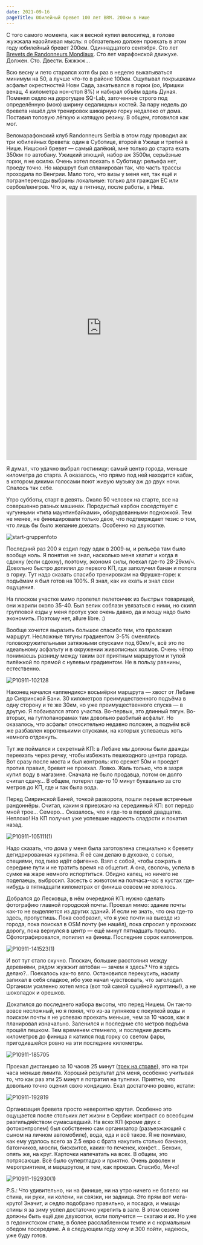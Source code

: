 ```yaml
---
date: 2021-09-16
pageTitle: Юбилейный бревет 100 лет BRM. 200км в Нише
---
```


С того самого момента, как я весной купил велосипед, в голове жужжала назойливая мысль: я обязательно должен проехать в 
этом году юбилейный бревет 200км. Одиннадцатого сентября. Сто лет [Brevets de Randonneurs 
Mondiaux](https://fr.wikipedia.org/wiki/Brevet_randonneurs_mondiaux). Сто лет марафонской движухе. Должен. Сто. Двести. 
Бжжжж…

Всю весну и лето старался хотя бы раз в неделю выкатываться минимум на 50, а лучше что-то в районе 100км. Ощупывал покрышками асфальт окрестностей Нови Сада, закатывался в горки (оо, Иришки венац, 4 километра нон-стоп 8%) и набирал объём вдоль Дуная. Поменял седло на дорогущее SQ-Lab, заточенное строго под определённую (мою) ширину седалищных костей. За пару недель до бревета нашёл для тренировок шикарную горку недалеко от дома. Поставил топовую лёгкую и катящую резину. В общем, готовился как мог.

Веломарафонский клуб Randonneurs Serbia в этом году проводил аж три юбилейных бревета: один в Суботице, второй в Ужице и третий в Нише. Нишский бревет — самый далёкий, мне только до старта ехать 350км по автобану. Ужицкий злющий, набор аж 3500м, серьёзные горки, я не осилю. Очень хотел поехать в Суботицу: рельефа нет, проеду точно. Но маршрут был спланирован так, что часть трассы проходила по Венгрии. Мало того, что визы у меня нет, так ещё и погранпереходы выбраны локальные: только для граждан ЕС или сербов/венгров. Что ж, еду в пятницу, после работы, в Ниш.

<iframe src="https://ridewithgps.com/embeds?type=route&id=37090741&metricUnits=true&sampleGraph=true" style="width: 1px; min-width: 100%; height: 700px; border: none;" scrolling="no"></iframe>

Я думал, что удачно выбрал гостиницу: самый центр города, меньше километра до старта. А оказалось, что прямо под ней находится кабак, в котором дикими голосами поют живую музыку аж до двух ночи. Спалось так себе.

Утро субботы, старт в девять. Около 50 человек на старте, все на совершенно разных машинах. Породистый карбон соседствует с чугунными «типа маунтинбайками», оборудованными подножкой. Тем не менее, не финишировали только двое, что подтверждает тезис о том, что лишь бы было желание доехать. Особенно на двухсотке.

![start-gruppenfoto](../start-gruppenfoto.jpg)

Последний раз 200 я ездил году эдак в 2009-м, и рельефа там было вообще ноль. Я понятия не знал, насколько меня хватит и когда я сдохну (если сдохну), поэтому, экономя силы, поехал где-то 28-29км/ч. Довольно быстро допилил до первого КП, где заполучил банан и пополз в горку. Тут надо сказать спасибо тренировкам на Фрушке-горе: к подъёмам я был готов на 100%. Я знал, как их ехать и знал свои ощущения.

На плоском участке мимо пролетел пелетончик из быстрых товарищей, они жарили около 35-40. Был велик соблазн увязаться с ними, но скилл групповой езды у меня протух уже очень давно, да и мощу надо было экономить. Поэтому нет, allure libre. :)

Вообще хочется выразить большое спасибо тем, кто проложил маршрут. Несложные тягуны градиентом 3-5% сменялись головокружительными затяжными спусками под 60км/ч, всё это по идеальному асфальту и в окружении живописных холмов. Очень чётко понимаешь разницу между таким вот приятным маршрутом и тупой пилёжкой по прямой с нулевым градиентом. Не в пользу равнины, естественно.

![P10911-102128](../P10911-102128.jpg)

Наконец начался «аппендикс» восьмёрки маршрута — хвост от Лебане до Сияринской Бани. 30 километров преимущественного подъёма в одну сторону и те же 30км, но уже преимущественного спуска — в другую. Я побаивался этого участка. Во-первых, это длинный тягун. Во-вторых, на гуглопанорамах там довольно разбитый асфальт. Но оказалось, что асфальт относительно недавно положен, а подъём всё же разбавлен коротенькими спусками, на которых успеваешь хоть немного отдохнуть.

Тут же поймался и секретный КП: в Лебане мы должны были дважды переехать через речку, чтобы избежать пешеходного центра города. Вот сразу после моста и был контроль: кто срежет 50м и проедет против правил, бревет не проехал. Ловко. Жаль только, что я зазря купил воду в магазине. Сначала не было продавца, потом он долго считал сдачу… В общем, потерял где-то 10 минут буквально за сто метров до КП, где и так была вода.

Перед Сияринской Баней, точкой разворота, пошли первые встречные рандоннёры. Считал, каким я приезжаю на серединный КП: вот передо мной трое… Семеро… Оказалось, что я где-то в первой двадцатке. Неплохо! На КП получил уже успевшие надоесть сладости и покатил назад.

![P10911-105111(1)](../P10911-105111(1).jpg)

Надо сказать, что дома у меня была заготовлена специально к бревету дегидрированная курятина. Я её сам делаю в духовке, с солью, специями, под пиво идёт офигенно. Взял с собой, чтобы сожрать в середине пути и не тратить время на общепит. А она, сволочь, успела в сумке на жаре немного испортиться. Обидно капец, но ничего не поделаешь, выбросил. Засесть с животом на полчаса-час в кустах где-нибудь в пятнадцати километрах от финиша совсем не хотелось.

Добрался до Лесковца, в нём очередной КП: нужно сделать фотографию главной городской почты. Проехал мимо: здание почты как-то не выделяется из других зданий. И если не знать, что она где-то здесь, пропустишь. Пока сообразил, что я уже почти на выезде из города, пока поискал в OSM почту (не нашёл), пока спросил у прохожих дорогу, пока вернулся в центр — ещё минут пятнадцать прошло. Сфотографировался, попилил на финиш. Последние сорок километров.

![P10911-141523(1)](../P10911-141523(1).jpg)

И вот тут стало скучно. Плоскач, большие расстояния между деревнями, рядом жужжит автобан — зачем я здесь? Что я здесь делаю?.. Поехалось как-то вяло. Остановился перекусить, насилу запихал в себя сладкое, ибо уже начал чувствовать, что заголодал. Организм усиленно хотел мяса (вот той самой сушёной курятины!), а не шоколадок и орешков.

Докатился до последнего набора высоты, что перед Нишем. Он так-то вовсе несложный, но я понял, что из-за тупняков с 
покупкой воды и поиском почты я не успеваю проехать меньше, чем за 10 часов, как я планировал изначально. Заленился и 
последние сто метров подъёма прошёл пешком. Тем временем стемнело, и последние десять километров до финиша я катился под 
горку со светом фары, пригодившейся ровно на эти последние километры.

![P10911-185705](../P10911-185705.jpg)

Проехал дистанцию за 10 часов 25 минут ([трек на страве](https://www.strava.com/activities/5944003156)), это на три часа 
меньше лимита. Хороший результат для меня, особенно учитывая то, что как раз эти 25 минут я потратил на тупняки. 
Приятно, что довольно точно оценил свою кондицию. Ехал достаточно ровно, кстати:

![P10911-192819](../P10911-192819.jpg)

Организация бревета просто невероятно крутая. Особенно это ощущается после стольких лет жизни в Сербии: контраст со всеобщим разгильдяйством сумасшедший. На всех КП (кроме двух с фотоконтролем) был собственно сам организатор (разъезжающий с сыном на личном автомобиле), вода, еда и всё такое. Я не понимаю, как ему удалось всего за 2.5 евро с брата накупить столько бананов, батончиков, мюсли, бисквитов, каких-то печенек, конфет… Бензин, опять же, на круг. Карточки напечатать на всех. В общем, это потрясающе. Всё было супергладко и приятно. Очень доволен и мероприятием, и маршрутом, и тем, как проехал. Спасибо, Мичо!

![P10911-192930(1)](../P10911-192930(1).jpg)

P.S.: Что удивительно, ни на финише, ни на утро ничего не болело: ни спина, ни руки, ни колени, ни связки, ни задница. Это прям вот мега-круто! Значит, и седло подобрано правильно, и посадка, и мышцы спины я за зиму успел достаточно укрепить в зале. В этом сезоне должны быть ещё две двухсотки, если получится — скатаю и их. Но уже в гедонистском стиле, в более расслабленном темпе и с нормальным обедом посередине. А в следующем году хочу и 300 пойти, надеюсь, уже буду готов.
